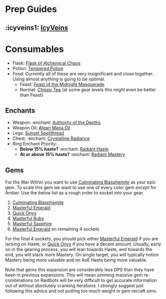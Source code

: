 # Prep Guides
## :icyveins1: [IcyVeins](<https://www.icy-veins.com/wow/shadow-priest-pve-dps-gems-enchants-consumables>)

# Consumables
- Flask: [Flask of Alchemical Chaos](<https://www.wowhead.com/item=212283>)
- Potion: [Tempered Potion](<https://www.wowhead.com/item=212265>)
- Food: Currently all of these are very insignificant and close together. Using almost anything is going to be optimal.
  - Feast: [Feast of the Midnight Masquerade](<https://www.wowhead.com/item=222733>)
  - Normal: [Chippy Tea](<https://www.wowhead.com/item=222736>) (at some gear levels this might even be better than Feast)
## Enchants
- Weapon: :enchant: [Authority of the Depths](<https://www.wowhead.com/item=223784>)
- Weapon Oil: [Algari Mana Oil](<https://www.wowhead.com/item=224107>)
- Legs: [Sunset Spellthread](<https://www.wowhead.com/item=222893>)
- Chest: :enchant: [Crystalline Radiance](<https://www.wowhead.com/item=223692>)
- Ring Enchant Priority:
  - **Below 15% haste?** :enchant: [Radiant Haste](<https://www.wowhead.com/item=223674>)
  - **At or above 15% haste?** :enchant: [Radiant Mastery](<https://www.wowhead.com/item=223677>)
## Gems
For the War Within you want to use [Culminating Blasphemite](<https://www.wowhead.com/item=213743>) as your epic gem. To scale this gem we want to use one of every color
gem _except_ for Amber. Use the below list as a rough order to socket into your gear.
1. [Culminating Blasphemite](<https://www.wowhead.com/item=213743>)
2. [Masterful Emerald](<https://www.wowhead.com/item=213482>)
3. [Quick Onyx](<https://www.wowhead.com/item=213494>)
4. [Masterful Ruby](<https://www.wowhead.com/item=213458>)
5. [Masterful Sapphire](<https://www.wowhead.com/item=213473>)
6. [Masterful Emerald](<https://www.wowhead.com/item=213482>) on remaining 4 sockets

For the final 4 sockets, you should pick either [Masterful Emerald](<https://www.wowhead.com/item=213482>) if you are lacking on Haste, or [Quick Onyx](<https://www.wowhead.com/item=213494>) if you have a decent amount. Usually, early on in the gearing process, you will lean towards Haste, and towards the end, you will stack more Mastery. On single target, you will typically notice Mastery being more valuable and on AoE Haste being more valuable.

Note that gems this expansion are considerably less DPS than they have been in previous expansions. This will mean simming massive gem re-combinations on Raidbots will be very difficult to get accurate information out of without absolutely cranking iterations. I strongly suggest just following this advice and not putting too much weight in gem recraft sims.